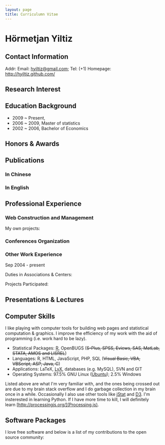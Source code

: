 ```yaml
---
layout: page
title: Curriculumn Vitae
---
```


# Hörmetjan Yiltiz

## Contact Information

Addr: 
Email: hyiltiz@gmail.com; Tel: (+1)  Homepage: <http://hyiltiz.github.com/>

## Research Interest


## Education Background
	
- 2009 ~ Present,
- 2006 ~ 2009, Master of statistics
- 2002 ~ 2006, Bachelor of Economics

## Honors & Awards

## Publications

### In Chinese
	

### In English

## Professional Experience

### Web Construction and Management

My own projects:

### Conferences Organization

### Other Work Experience

Sep 2004 - present

Duties in Associations & Centers:

Projects Participated:

## Presentations & Lectures

## Computer Skills

I like playing with computer tools for building web pages and statistical computation & graphics. I improve the efficiency of my work with the aid of programming (i.e. work hard to be lazy).

- Statistical Packages: [R](http://www.r-project.org/), OpenBUGS (<del>S-Plus, SPSS, Eviews, SAS, MatLab, STATA, AMOS and LISREL</del>)
- Languages: R, HTML, JavaScript, PHP, SQL (<del>Visual Basic, VBA, VBScript, ASP, Java, C</del>)
- Applications: LaTeX, [LyX](http://www.lyx.org), databases (e.g. MySQL), SVN and GIT
- Operating Systems: 97.5% GNU Linux ([Ubuntu](http://www.ubuntu.com/)); 2.5% Windows

Listed above are what I'm very familiar with, and the ones being crossed out are due to my brain stack overflow and I do garbage collection in my brain once in a while. Occasionally I also use other tools like [jStat](http://www.jstat.org/) and [D3](http://mbostock.github.com/d3/). I'm insterested in learning Python. If I have more time to kill, I will definitely learn [http://processingjs.org/](Processing.js).

## Software Packages

I love free software and below is a list of my contributions to the open source community:

